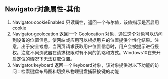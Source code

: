 
## Navigator对象属性-其他
1. Navigator.cookieEnabled 只读属性，返回一个布尔值，该值指示是否启用cookie
2. Navigator.geolocation 返回一个 Geolocation 对象，通过这个对象可以访问到设备的位置信息。使网站或应用可以根据用户的位置提供个性化结果。注意，出于安全考虑，当网页请求获取用户位置信息时，用户会被提示进行授权。注意不同浏览器在请求权限时有不同的策略和方式。Windows10在未开启定位的情况下无法获取位置。
3. Navigator.keyboard 返回一个Keyboard对象，该对象提供对以下功能的访问：检索键盘布局图和切换从物理键盘捕获按键的功能